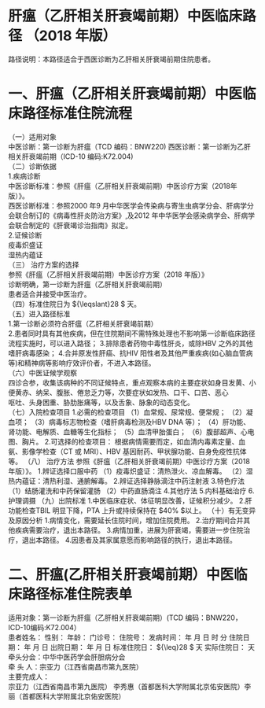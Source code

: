 # 肝瘟（乙肝相关肝衰竭前期）中医临床路径 （2018 年版）  
路径说明：本路径适合于西医诊断为乙肝相关肝衰竭前期住院患者。  
# 一、肝瘟（乙肝相关肝衰竭前期）中医临床路径标准住院流程  
（一）适用对象  
中医诊断：第一诊断为肝瘟（TCD 编码：BNW220) 西医诊断：第一诊断为乙肝相关肝衰竭前期（ICD-10 编码:K72.004)  
（二）诊断依据  
1.疾病诊断  
中医诊断标准：参照《肝瘟（乙肝相关肝衰竭前期）中医诊疗方案（2018年版）》。  
西医诊断标准：参照2000 年9 月中华医学会传染病与寄生虫病学分会、肝病学分会联合制订的《病毒性肝炎防治方案》,及2012 年中华医学会感染病学会、肝病学会联合制定的《肝衰竭诊治指南》拟定。  
2.证候诊断  
疫毒炽盛证  
湿热内蕴证  
（三） 治疗方案的选择  
参照《肝瘟（乙肝相关肝衰竭前期）中医诊疗方案（2018 年版）》  
诊断明确，第一诊断为肝瘟（乙肝相关肝衰竭前期）  
患者适合并接受中医治疗。  
（四）标准住院日为 ${\leqslant}28 $ 天。  
（五）进入路径标准  
1.第一诊断必须符合肝瘟（乙肝相关肝衰竭前期）  
2.患者同时具有其他疾病，但在住院期间不需特殊处理也不影响第一诊断临床路径流程实施时，可以进入路径； 3.排除患者药物中毒性肝炎，或除HBV 之外的其他嗜肝病毒感染； 4.合并原发性肝癌、抗HIV 阳性者及其他严重疾病(如心脑血管病等)和精神病等影响疗效评价者，不进入本路径。  
（六）中医证候学观察  
四诊合参，收集该病种的不同证候特点，重点观察本病的主要症状如身目发黄、小便黄赤、纳呆、腹胀、倦怠乏力等，次要症状如发热、口干、口苦、恶心  
呕吐、头身困重、胁肋胀痛等，以及舌象、脉象的动态变化。  
（七）入院检查项目 1.必需的检查项目 （1）血常规、尿常规、便常规； （2）凝血项； （3）病毒标志物检查（嗜肝病毒检测及HBV DNA 等）； （4）肝功能、肾功能、电解质、血糖等生化指标； （5）血清甲胎蛋白； （6）腹部超声、心电图、胸片。 2.可选择的检查项目： 根据病情需要而定，如血清内毒素定量、血氨、影像学检查（CT 或 MRI）、HBV 基因耐药、甲状腺功能、自身免疫性抗体等。 （八） 治疗方法 参照《肝瘟（乙肝相关肝衰竭前期）中医诊疗方案（2018 年版）》。 1.辨证选择口服中药  （1）疫毒炽盛证：清热泄火、凉血解毒。 （2）湿热内蕴证：清热利湿、通腑解毒。 2.辨证选择静脉滴注中药注射液  3.特色疗法 （1）结肠灌洗和中药保留灌肠 （2）中药直肠滴注 4.其他疗法 5.内科基础治疗  6.护理调摄  （九）出院标准 1.中医临床症状、体征明显改善，证候积分减少。  2.肝功能检查TBIL 明显下降，PTA 上升或持续保持在 $40\% $以上。 （十）有无变异及原因分析 1.病情变化，需要延长住院时间，增加住院费用。 2.治疗期间合并其他疾病需要治疗，退出本路径。 3.病情加重，进展为肝衰竭，需要进一步住院治疗，退出本路径。 4.因患者及其家属意愿而影响路径的执行，退出本路径。  
# 二、肝瘟(乙肝相关肝衰竭前期）中医临床路径标准住院表单  
适用对象：第一诊断为肝瘟（乙肝相关肝衰竭前期）(TCD 编码：BNW220，ICD-10编码:K72.004）  
患者姓名：          性别：    年龄：    门诊号：         住院号：            发病时间：   年  月  日  时  分  住院日期：   年  月  日 出院日期：   年  月   日 标准住院日： ${\leq}28 $  天                实际住院日：      天  
牵头分会：中华中医药学会肝胆病分会  
牵 头 人：宗亚力（江西省南昌市第九医院）  
主要完成人：  
宗亚力（江西省南昌市第九医院） 李秀惠（首都医科大学附属北京佑安医院）李  丽（首都医科大学附属北京佑安医院）  
